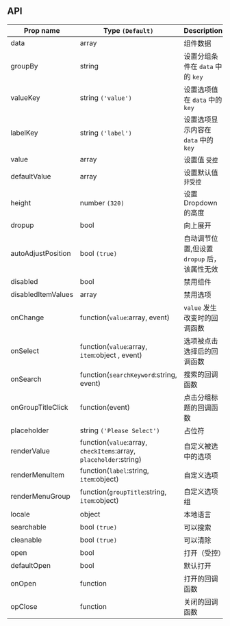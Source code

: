 ## API


| Prop name             | Type `(Default)`                                                  | Description                                 |
| --------------------- | ----------------------------------------------------------------- | ------------------------------------------- |
| data                  | array                                                             | 组件数据                                    |
| groupBy               | string                                                            | 设置分组条件在 `data` 中的 `key`            |
| valueKey              | string `('value')`                                                | 设置选项值在 `data` 中的 `key`              |
| labelKey              | string `('label')`                                                | 设置选项显示内容在 `data` 中的 `key`        |
| value                 | array                                                             | 设置值 `受控`                               |
| defaultValue          | array                                                             | 设置默认值  `非受控`                        |
| height                | number `(320)`                                                    | 设置 Dropdown 的高度                        |
| dropup                | bool                                                              | 向上展开                                    |
| autoAdjustPosition    | bool `(true)`                                                     | 自动调节位置,但设置 `dropup` 后，该属性无效 |
| disabled              | bool                                                              | 禁用组件                                    |
| disabledItemValues    | array                                                             | 禁用选项                                    |
| onChange              | function(`value`:array, event)                                    | `value` 发生改变时的回调函数                |
| onSelect              | function(`value`:array, `item`:object , event)                    | 选项被点击选择后的回调函数                  |
| onSearch              | function(`searchKeyword`:string, event)                           | 搜索的回调函数                              |
| onGroupTitleClick | function(event)                                                   | 点击分组标题的回调函数                      |
| placeholder           | string  `('Please Select')`                                       | 占位符                                      |
| renderValue     | function(`value`:array, `checkItems`:array, `placeholder`:string) | 自定义被选中的选项                          |
| renderMenuItem        | function(`label`:string, `item`:object)                           | 自定义选项                                  |
| renderMenuGroup   | function(`groupTitle`:string, `item`:object)                      | 自定义选项组                                |
| locale                | object                                                            | 本地语言                                    |
| searchable            | bool `(true)`                                                     | 可以搜索                                    |
| cleanable             | bool `(true)`                                                     | 可以清除                                    |
| open                  | bool                                                              | 打开（受控）                                |
| defaultOpen           | bool                                                              | 默认打开                                    |
| onOpen                | function                                                          | 打开的回调函数                              |
| opClose               | function                                                          | 关闭的回调函数                              |